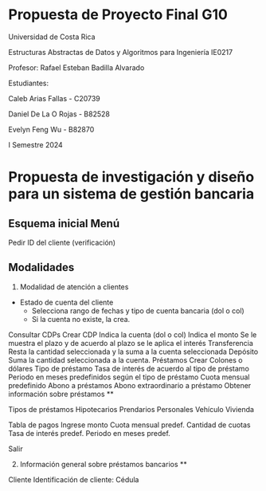 # Propuesta de Proyecto Final G10

Universidad de Costa Rica

Estructuras Abstractas de Datos y Algoritmos para Ingeniería IE0217

Profesor: Rafael Esteban Badilla Alvarado

Estudiantes: 

Caleb Arias Fallas - C20739

Daniel De La O Rojas - B82528

Evelyn Feng Wu - B82870

I Semestre 2024


# Propuesta de investigación y diseño para un sistema de gestión bancaria
## Esquema inicial Menú
Pedir ID del cliente (verificación)
## Modalidades
1. Modalidad de atención a clientes
- Estado de cuenta del cliente
  - Selecciona rango de fechas y tipo de cuenta bancaria (dol o col)
  - Si la cuenta no existe, la crea.
	
Consultar CDPs
Crear CDP
Indica la cuenta (dol o col)
Indica el monto 
Se le muestra el plazo y de acuerdo al plazo se le aplica el interés
Transferencia
Resta la cantidad seleccionada y la suma a la cuenta seleccionada
Depósito
Suma la cantidad seleccionada a la cuenta.
Préstamos
Crear
Colones o dólares
Tipo de préstamo
Tasa de interés de acuerdo al tipo de préstamo
Periodo en meses predefinidos según el tipo de préstamo
Cuota mensual predefinido
Abono a préstamos
Abono extraordinario a préstamo
Obtener información sobre préstamos **

Tipos de préstamos
Hipotecarios
Prendarios
Personales
Vehículo
Vivienda

Tabla de pagos
Ingrese monto
Cuota mensual predef.
Cantidad de cuotas
Tasa de interés predef.
Periodo en meses predef.

Salir

2. Información general sobre préstamos bancarios **


Cliente
Identificación de cliente: Cédula
